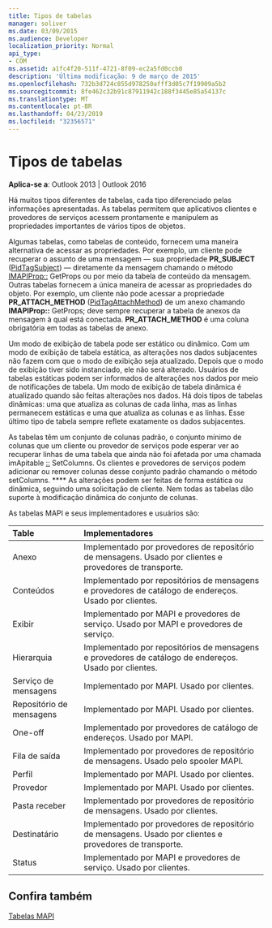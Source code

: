 ```yaml
---
title: Tipos de tabelas
manager: soliver
ms.date: 03/09/2015
ms.audience: Developer
localization_priority: Normal
api_type:
- COM
ms.assetid: a1fc4f20-511f-4721-8f09-ec2a5fd0ccb0
description: 'Última modificação: 9 de março de 2015'
ms.openlocfilehash: 732b3d724c855d978250afff3d05c7f19909a5b2
ms.sourcegitcommit: 8fe462c32b91c87911942c188f3445e85a54137c
ms.translationtype: MT
ms.contentlocale: pt-BR
ms.lasthandoff: 04/23/2019
ms.locfileid: "32356571"
---
```

# <a name="types-of-tables"></a>Tipos de tabelas

  
  
**Aplica-se a**: Outlook 2013 | Outlook 2016 
  
Há muitos tipos diferentes de tabelas, cada tipo diferenciado pelas informações apresentadas. As tabelas permitem que aplicativos clientes e provedores de serviços acessem prontamente e manipulem as propriedades importantes de vários tipos de objetos. 
  
Algumas tabelas, como tabelas de conteúdo, fornecem uma maneira alternativa de acessar as propriedades. Por exemplo, um cliente pode recuperar o assunto de uma mensagem — sua propriedade **PR_SUBJECT** ([PidTagSubject](pidtagsubject-canonical-property.md)) — diretamente da mensagem chamando o método [IMAPIProp::](imapiprop-getprops.md) GetProps ou por meio da tabela de conteúdo da mensagem. Outras tabelas fornecem a única maneira de acessar as propriedades do objeto. Por exemplo, um cliente não pode acessar a propriedade **PR_ATTACH_METHOD** ([PidTagAttachMethod](pidtagattachmethod-canonical-property.md)) de um anexo chamando **IMAPIProp::** GetProps; deve sempre recuperar a tabela de anexos da mensagem à qual está conectada. **PR_ATTACH_METHOD** é uma coluna obrigatória em todas as tabelas de anexo. 
  
Um modo de exibição de tabela pode ser estático ou dinâmico. Com um modo de exibição de tabela estática, as alterações nos dados subjacentes não fazem com que o modo de exibição seja atualizado. Depois que o modo de exibição tiver sido instanciado, ele não será alterado. Usuários de tabelas estáticas podem ser informados de alterações nos dados por meio de notificações de tabela. Um modo de exibição de tabela dinâmica é atualizado quando são feitas alterações nos dados. Há dois tipos de tabelas dinâmicas: uma que atualiza as colunas de cada linha, mas as linhas permanecem estáticas e uma que atualiza as colunas e as linhas. Esse último tipo de tabela sempre reflete exatamente os dados subjacentes.
  
As tabelas têm um conjunto de colunas padrão, o conjunto mínimo de colunas que um cliente ou provedor de serviços pode esperar ver ao recuperar linhas de uma tabela que ainda não foi afetada por uma chamada imApitable [::](imapitable-setcolumns.md) SetColumns. Os clientes e provedores de serviços podem adicionar ou remover colunas desse conjunto padrão chamando o método setColumns. **** As alterações podem ser feitas de forma estática ou dinâmica, seguindo uma solicitação de cliente. Nem todas as tabelas dão suporte à modificação dinâmica do conjunto de colunas. 
  
As tabelas MAPI e seus implementadores e usuários são:
  
|**Table**|**Implementadores**|
|:-----|:-----|
|Anexo  <br/> |Implementado por provedores de repositório de mensagens. Usado por clientes e provedores de transporte.  <br/> |
|Conteúdos  <br/> |Implementado por repositórios de mensagens e provedores de catálogo de endereços. Usado por clientes.  <br/> |
|Exibir  <br/> |Implementado por MAPI e provedores de serviço. Usado por MAPI e provedores de serviço.  <br/> |
|Hierarquia  <br/> |Implementado por repositórios de mensagens e provedores de catálogo de endereços. Usado por clientes.  <br/> |
|Serviço de mensagens  <br/> |Implementado por MAPI. Usado por clientes.  <br/> |
|Repositório de mensagens  <br/> |Implementado por MAPI. Usado por clientes.  <br/> |
|One-off  <br/> |Implementado por provedores de catálogo de endereços. Usado por MAPI.  <br/> |
|Fila de saída  <br/> |Implementado por provedores de repositório de mensagens. Usado pelo spooler MAPI.  <br/> |
|Perfil  <br/> |Implementado por MAPI. Usado por clientes.  <br/> |
|Provedor  <br/> |Implementado por MAPI. Usado por clientes.  <br/> |
|Pasta receber  <br/> |Implementado por provedores de repositório de mensagens. Usado por clientes.  <br/> |
|Destinatário  <br/> |Implementado por provedores de repositório de mensagens. Usado por clientes e provedores de transporte.  <br/> |
|Status  <br/> |Implementado por MAPI e provedores de serviço. Usado por clientes.  <br/> |
   
## <a name="see-also"></a>Confira também



[Tabelas MAPI](mapi-tables.md)


